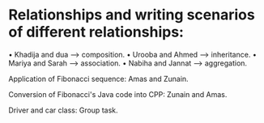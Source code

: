 # Relationships and writing scenarios of different relationships:
• Khadija and dua –> composition.
• Urooba and Ahmed –> inheritance.
• Mariya and Sarah –> association.
• Nabiha and Jannat –> aggregation.

Application of Fibonacci sequence:
Amas and Zunain.

Conversion of Fibonacci's Java code into CPP:
Zunain and Amas.

Driver and car class:
Group task.